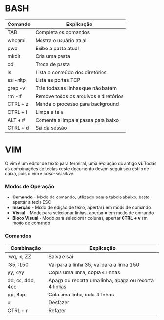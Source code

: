 # BASH

| Comando | Explicação |
| ------- | ---------- |
| TAB | Completa os comandos |
| whoami | Mostra o usuário atual |
| pwd | Exibe a pasta atual |
| mkdir | Cria uma pasta |
| cd | Troca de pasta |
| ls | Lista o conteúdo dos diretórios |
| ss -nltp | Lista as portas TCP |
| grep -v | Trás todas as linhas que não batem |
| rm -rf | Remove todos os arquivos e diretórios |
| CTRL + z | Manda o processo para background |
| CTRL + l | Limpa a tela |
| ALT + # | Comenta a limpa e passa para baixo |
| CTRL + d | Sai da sessão |

# VIM

O vim é um editor de texto para terminal, uma evolução do antigo **vi**.
Todas as combinações de teclas deste documento devem seguir seu estilo de caixa, pois o vim é *case-sensitive*.

### Modos de Operação

- **Comando** - Modo de comando, utilizado para a tabela abaixo, basta apertar a tecla ESC
- **Inserção** - Modo de edição de texto, apertar **i** em modo de comando
- **Visual** - Modo para selecionar linhas, apertar **v** em modo de comando
- **Bloco Visual** - Modo para selecionar colunas, apertar **CTRL + v** em modo de comando

### Comandos

| Combinação | Explicação |
| ---------- | ---------- |
| :wq, :x, ZZ | Salva e sai |
| :35, :150 | Vai para a linha 35, vai para a linha 150 |
| yy, 4yy | Copia uma linha, copia 4 linhas |
| dd, cc, 4dd, 4cc | Apaga ou recorta uma linha, apaga ou recorta 4 linhas |
| pp, 4pp | Cola uma linha, cola 4 linhas |
| u | Desfazer |
| CTRL + r | Refazer |

